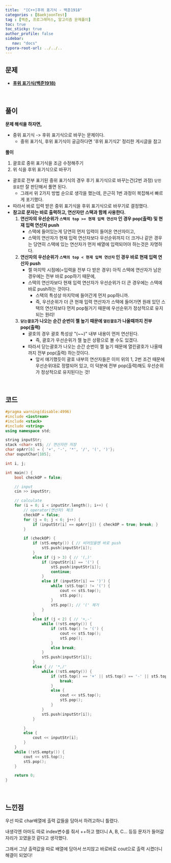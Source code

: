 ```yaml
---
title:  "[C++]후위 표기식 - 백준1918"
categories : [BaekjoonTest]
tag : [백준, 프로그래머스, 알고리즘 문제풀이]
toc: true
toc_sticky: true
author_profile: false
sidebar:
   nav: "docs"
typora-root-url: ../../..
---
```




## 문제

* **[후위 표기식(백준1918)](https://www.acmicpc.net/problem/1918)**

<br>

## 풀이

**문제 해석을 하자면,**

* 중위 표기식 -> 후위 표기식으로 바꾸는 문제이다.
  * 중위 표기식, 후위 표기식이 궁금하다면 '후위 표기식2' 정리한 게시글을 참고




**풀이**

1. 괄호로 중위 표기식을 조금 수정해주기
2. 위 식을 후위 표기식으로 바꾸기

* 괄호로 전부 표기된 중위 표기식의 경우 후기 표기식으로 바꾸는건(2번 과정) `닫힌 괄호`만 잘 판단해서 풀면 된다.
  * 그래서 위 2가지 방법 순으로 생각을 했는데, 은근히 1번 과정이 복잡해서 빠르게 포기했다.
* 따라서 바로 입력 받은 중위 표기식을 후위 표기식으로 바꾸기로 결정했다.
* **참고로 문자는 바로 출력하고, 연산자만 스택과 함께 사용한다.**
  1. **연산자의 우선순위가 `스택의 top >= 현재 입력 연산자` 인 경우 pop(출력) 및 현재 입력 연산자 push**
     * 스택에 들어있는게 당연히 먼저 입력이 들어온 연산자이고,
     * 스택의 연산자가 현재 입력 연산자보다 우선순위까지 더 크거나 같은 경우는 당연히 스택에 있는 연산자가 먼저 배열에 입력되어야 하는것은 자명하다.
  2. **연산자의 우선순위가 `스택의 top < 현재 입력 연산자` 인 경우 바로 현재 입력 연산자 push**
     * 젤 마지막 시점에(=입력을 전부 다 받은 경우) 아직 스택에 연산자가 남은 경우에는 전부 바로 pop하기 때문에,
     * 스택의 연산자보다 현재 입력 연산자가 우선순위가 더 큰 경우에는 스택에 바로 push하는 것이다.
       * 스택의 특성상 마지막에 들어간게 먼저 pop하니까.
       * 즉, 우선순위가 더 큰 현재 입력 연산자가 스택에 들어가면 원래 있던 스택의 연산자보다 먼저 pop될거기 때문에 우선순위가 정상적으로 유지되는 원리!
  3. **`닫는괄호`가 나오는 순간 순번이 젤 높기 때문에 `열린괄호`가 나올때까지 전부 pop(출력)** 
     * 괄호의 경우 괄호 특성상 "(~~)" 내부 내용이 먼저 연산된다.
       * 즉, 괄호가 우선순위가 젤 높은 상황으로 볼 수도 있겠다.
     * 따라서 닫는괄호가 나오는 순간 순번이 젤 높기 때문에 열린괄호가 나올때까지 전부 pop(출력) 하는것이다.
       * 앞서 얘기했듯이 괄호 내부의 연산자들은 이미 위의 1, 2번 조건 때문에 우선순위대로 정렬되어 있고, 이 덕분에 전부 pop(출력)해도 우선순위가 정상적으로 유지된다는 것!




<br>

## 코드

```c++
#pragma warning(disable:4996)
#include <iostream>
#include <stack>
#include <string>
using namespace std;

string inputStr;
stack <char> stS; // 연산자만 저장
char opArr[6] = { '+', '-', '*', '/', '(', ')'};
char ouputChar[105];

int i, j;

int main() {
	bool checkOP = false;

	// input
	cin >> inputStr;

	// calculate
	for (i = 0; i < inputStr.length(); i++) {
		// operator(연산자) 체크
		checkOP = false;
		for (j = 0; j < 6; j++) {
			if (inputStr[i] == opArr[j]) { checkOP = true; break; }
		}

		if (checkOP) {
			if (stS.empty()) { // 비어있을땐 바로 push
				stS.push(inputStr[i]);
			}
			else if (j > 3) { // '(,)'
				if (inputStr[i] == '(') {
					stS.push(inputStr[i]);
					continue;
				}
				else if (inputStr[i] == ')') {
					while (stS.top() != '(') {
						cout << stS.top();
						stS.pop();
					}
					stS.pop(); // '(' 제거
				}
			}
			else if (j < 2) { // '+,-'
				while (!stS.empty()) {
					if (stS.top() != '(') {
						cout << stS.top();
						stS.pop();
					}
					else break;
				}
				stS.push(inputStr[i]);
			}
			else { // '*,/'
				while (!stS.empty()) {
					if (stS.top() == '+' || stS.top() == '-' || stS.top() == '(') {
						break;
					}
					else {
						cout << stS.top();
						stS.pop();
					}
				}
				stS.push(inputStr[i]);
			}

		}
		else {
			cout << inputStr[i];
		}
	}
	while (!stS.empty()) {
		cout << stS.top();
		stS.pop();
	}

	return 0;
}
```

<br>

## 느낀점

우선 따로 char배열에 출력 값들을 담아서 하려고하니 틀렸다.

내생각엔 아마도 따로 index변수를 줘서 ++하고 했더니 A, B, C... 등등 문자가 들어갈 자리가 꼬였을것 같다고 생각했다.

그래서 그냥 출력값을 따로 배열에 담아서 쓰지않고 바로바로 cout으로 출력 시켰더니 해결이 되었다!
